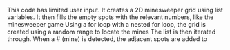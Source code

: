 This code has limited user input. It creates a 2D minesweeper grid using list variables. It then fills the empty spots with the relevant numbers, like the minesweeper game
Using a for loop with a nested for loop, the grid is created using a random range to locate the mines
The list is then iterated through. When a # (mine) is detected, the adjacent spots are added to

